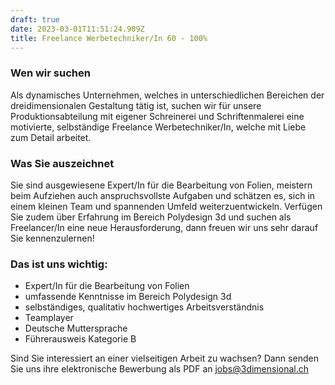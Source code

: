 ```yaml
---
draft: true
date: 2023-03-01T11:51:24.909Z
title: Freelance Werbetechniker/In 60 - 100%
---
```

### Wen wir suchen

Als dynamisches Unternehmen, welches in unterschiedlichen Bereichen der dreidimensionalen Gestaltung tätig ist, suchen wir für unsere Produktionsabteilung mit eigener Schreinerei und Schriftenmalerei eine motivierte, selbständige Freelance Werbetechniker/In, welche mit Liebe zum Detail arbeitet.

### Was Sie auszeichnet

Sie sind ausgewiesene Expert/In für die Bearbeitung von Folien, meistern beim Aufziehen auch anspruchsvollste Aufgaben und schätzen es, sich in einem kleinen Team und spannenden Umfeld weiterzuentwickeln. Verfügen Sie zudem über Erfahrung im Bereich Polydesign 3d und suchen als Freelancer/In eine neue Herausforderung, dann freuen wir uns sehr darauf Sie kennenzulernen!

### Das ist uns wichtig:

* Expert/In für die Bearbeitung von Folien
* umfassende Kenntnisse im Bereich Polydesign 3d
* selbständiges, qualitativ hochwertiges Arbeitsverständnis
* Teamplayer
* Deutsche Muttersprache
* Führerausweis Kategorie B

Sind Sie interessiert an einer vielseitigen Arbeit zu wachsen? Dann senden Sie uns ihre elektronische Bewerbung als PDF an [jobs@3dimensional.ch](mailto:jobs@3dimensional.ch)
